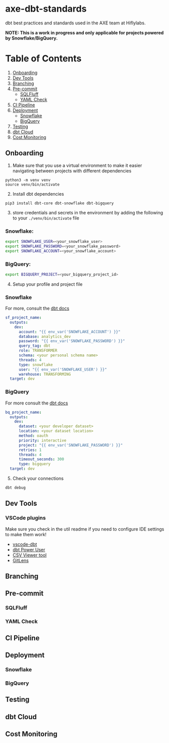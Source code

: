 # axe-dbt-standards
dbt best practices and standards used in the AXE team at Hiflylabs.

**NOTE: This is a work in progress and only applicable for projects powered by Snowflake/BigQuery.**

# Table of Contents
1. [Onboarding](#onboarding)
2. [Dev Tools](#dev-tools)
3. [Branching](#branching)
4. [Pre-commit](#pre-commit)
    - [SQLFluff](#sqlfluff)
    - [YAML Check](#yaml-check)
5. [CI Pipeline](#ci-pipeline)
6. [Deployment](#deployment)
    - [Snowflake](#snowflake)
    - [BigQuery](#bigquery)
7. [Testing](#testing)
8. [dbt Cloud](#dbt-cloud)
9. [Cost Monitoring](#cost-monitoring)


## Onboarding

1. Make sure that you use a virtual environment to make it easier navigating between projects with different dependencies

```
python3 -m venv venv
source venv/bin/activate
```

2. Install dbt dependencies
```
pip3 install dbt-core dbt-snowflake dbt-bigquery
```

3. store credentials and secrets in the environment by adding the following to your `./venv/bin/activate` file

### Snowflake:

```bash
export SNOWFLAKE_USER=<your_snowflake_user>
export SNOWFLAKE_PASSWORD=<your_snowflake_password>
export SNOWFLAKE_ACCOUNT=<your_snowflake_account>
```
### BigQuery:

```bash
export BIGQUERY_PROJECT=<your_bigquery_project_id>
```

4. Setup your profile and project file

### Snowflake

For more, consult the [dbt docs](https://docs.getdbt.com/reference/warehouse-profiles/snowflake-profile)

```yaml
sf_project_name:
  outputs:
    dev:
      account: "{{ env_var('SNOWFLAKE_ACCOUNT') }}"
      database: analytics_dev
      password: "{{ env_var('SNOWFLAKE_PASSWORD') }}"
      query_tag: dbt
      role: TRANSFORMER
      schema: <your personal schema name>
      threads: 4
      type: snowflake
      user: "{{ env_var('SNOWFLAKE_USER') }}"
      warehouse: TRANSFORMING
  target: dev
```

### BigQuery

For more consult the [dbt docs](https://docs.getdbt.com/reference/warehouse-profiles/bigquery-profile)

```yaml
bq_project_name:
  outputs:
    dev:
      dataset: <your developer dataset>
      location: <your dataset location>
      method: oauth
      priority: interactive
      project: "{{ env_var('SNOWFLAKE_PASSWORD') }}"
      retries: 1
      threads: 4
      timeout_seconds: 300
      type: bigquery
  target: dev
```

5. Check your connections

```bash
dbt debug
```
## Dev Tools

### VSCode plugins

Make sure you check in the util readme if you need to configure IDE settings to make them work!

- [vscode-dbt](https://marketplace.visualstudio.com/items?itemName=analyst-snowflake.vscode-dbt)
- [dbt Power User](https://marketplace.visualstudio.com/items?itemName=analyst-collective.dbt-power-user)
- [CSV Viewer tool](https://marketplace.visualstudio.com/items?itemName=mechatroner.rainbow-csv)
- [GitLens](https://marketplace.visualstudio.com/items?itemName=eamodio.gitlens)


## Branching
## Pre-commit
### SQLFluff
### YAML Check
## CI Pipeline
## Deployment
### Snowflake
### BigQuery
## Testing
## dbt Cloud
## Cost Monitoring
